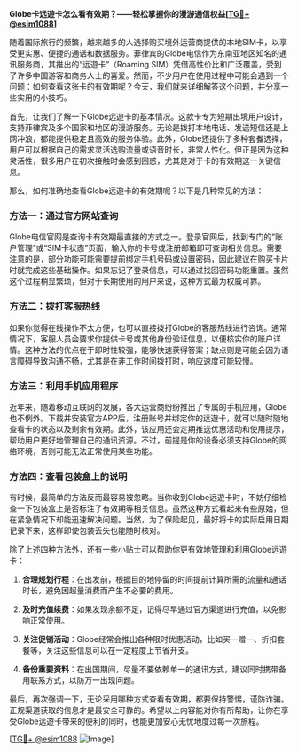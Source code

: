 **Globe卡远遊卡怎么看有效期？——轻松掌握你的漫游通信权益[[TG💪+ @esim1088](https://t.me/s/esim1088)]**

随着国际旅行的频繁，越来越多的人选择购买境外运营商提供的本地SIM卡，以享受更实惠、便捷的通话和数据服务。菲律宾的Globe电信作为东南亚地区知名的通讯服务商，其推出的“远遊卡”（Roaming SIM）凭借高性价比和广泛覆盖，受到了许多中国游客和商务人士的喜爱。然而，不少用户在使用过程中可能会遇到一个问题：如何查看这张卡的有效期呢？今天，我们就来详细解答这个问题，并分享一些实用的小技巧。

首先，让我们了解一下Globe远遊卡的基本情况。这款卡专为短期出境用户设计，支持菲律宾及多个国家和地区的漫游服务。无论是拨打本地电话、发送短信还是上网冲浪，都能提供稳定且高效的服务体验。此外，Globe还提供了多种套餐选择，用户可以根据自己的需求灵活选购流量或语音时长，非常人性化。但正是因为这种灵活性，很多用户在初次接触时会感到困惑，尤其是对于卡的有效期这一关键信息。

那么，如何准确地查看Globe远遊卡的有效期呢？以下是几种常见的方法：

### 方法一：通过官方网站查询

Globe电信官网是查询卡有效期最直接的方式之一。登录官网后，找到专门的“账户管理”或“SIM卡状态”页面，输入你的卡号或注册邮箱即可查询相关信息。需要注意的是，部分功能可能需要提前绑定手机号码或设置密码，因此建议在购买卡片时就完成这些基础操作。如果忘记了登录信息，可以通过找回密码功能重置。虽然这个过程稍显繁琐，但对于长期使用的用户来说，这种方式最为权威可靠。

### 方法二：拨打客服热线

如果你觉得在线操作不太方便，也可以直接拨打Globe的客服热线进行咨询。通常情况下，客服人员会要求你提供卡号或其他身份验证信息，以便核实你的账户详情。这种方法的优点在于即时性较强，能够快速获得答案；缺点则是可能会因为语言障碍导致沟通不畅，尤其是在非工作时间拨打时，响应速度可能较慢。

### 方法三：利用手机应用程序

近年来，随着移动互联网的发展，各大运营商纷纷推出了专属的手机应用，Globe也不例外。下载并安装官方APP后，注册账号并绑定你的远遊卡，就可以随时随地查看卡的状态以及剩余有效期。此外，该应用还会定期推送优惠活动和使用提示，帮助用户更好地管理自己的通讯资源。不过，前提是你的设备必须支持Globe的网络环境，否则可能无法正常使用某些功能。

### 方法四：查看包装盒上的说明

有时候，最简单的方法反而最容易被忽略。当你收到Globe远遊卡时，不妨仔细检查一下包装盒上是否标注了有效期等相关信息。虽然这种方式看起来有些原始，但在紧急情况下却能迅速解决问题。当然，为了保险起见，最好将卡的实际启用日期记录下来，这样即使包装丢失也能随时核对。

除了上述四种方法外，还有一些小贴士可以帮助你更有效地管理和利用Globe远遊卡：

1. **合理规划行程**：在出发前，根据目的地停留的时间提前计算所需的流量和通话时长，避免因超量消费而产生不必要的费用。
   
2. **及时充值续费**：如果发现余额不足，记得尽早通过官方渠道进行充值，以免影响正常使用。
   
3. **关注促销活动**：Globe经常会推出各种限时优惠活动，比如买一赠一、折扣套餐等，关注这些信息可以在一定程度上节省开支。
   
4. **备份重要资料**：在出国期间，尽量不要依赖单一的通讯方式，建议同时携带备用联系方式，以防万一出现问题。

最后，再次强调一下，无论采用哪种方式查看有效期，都要保持警惕，谨防诈骗。正规渠道获取的信息才是最安全可靠的。希望以上内容能对你有所帮助，让你在享受Globe远遊卡带来的便利的同时，也能更加安心无忧地度过每一次旅程。

[[TG💪+ @esim1088](https://t.me/s/esim1088) ![Image](https://i.postimg.cc/4NQfJmqS/Snipaste-2025-05-13-00-14-12.png)]